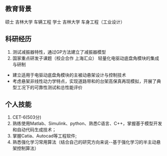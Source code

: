 ﻿## 教育背景
硕士  吉林大学    车辆工程
学士  吉林大学    车身工程（工业设计）

## 科研经历

 1. 测试减振器特性，通过GP方法建立了减振器模型
 2.  国家重点研发子课题（校企合作   上海汇众）    轻量化电驱动底盘角模块的集成与研制
- 	建立适用于电驱动底盘角模块的主被动悬架设计与控制技术
-   考虑悬架非线性动力学特点，实现道路带和的台架高保真再现模拟，开展了典型工况下的可靠性测试和总性能评价
 
## 个人技能
1. CET-6(503分)
2. 熟练使用Matlab、Simulink、python、熟悉C语言、C++，掌握基于模型开发和自动代码生成技术；
3. 掌握Catia、Autocad等工程软件;  
5. 熟悉强化学习常用算法（结合自己的研究方向来说--基于强化学习的半主动悬架控制算法）

